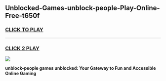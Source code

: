 
## Unblocked-Games-unblock-people-Play-Online-Free-t650f
<h3>
<a href="https://premium76.site?title=unblock-people&ref=26A">CLICK TO PLAY</a></h3>
<hr>

<h3>
<a href="https://premium76.site?title=unblock-people&ref=26A">CLICK 2 PLAY</a>
  
</h3>

<a href="https://premium76.site?title=unblock-people&ref=26A"><img src="https://clearcache.store/games.png"></a>


**unblock-people games unblocked: Your Gateway to Fun and Accessible Online Gaming**

